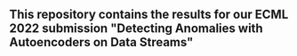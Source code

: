 ## This repository contains the results for our ECML 2022 submission "Detecting Anomalies with Autoencoders on Data Streams"

